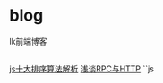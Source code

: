 # blog
lk前端博客

##
[js十大排序算法解析](https://github.com/lk8888/blog/issues/1)
[浅谈RPC与HTTP](https://github.com/lk8888/blog/issues/2)
``js
